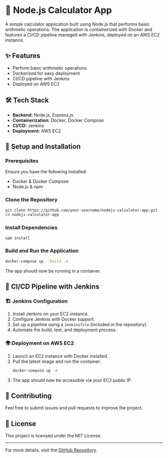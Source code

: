 # 🧮 Node.js Calculator App

A simple calculator application built using Node.js that performs basic arithmetic operations. The application is containerized with Docker and features a CI/CD pipeline managed with Jenkins, deployed on an AWS EC2 instance.

## ✨ Features

- Perform basic arithmetic operations
- Dockerized for easy deployment
- CI/CD pipeline with Jenkins
- Deployed on AWS EC2 

## 🛠️ Tech Stack

- **Backend:** Node.js, Express.js
- **Containerization:** Docker, Docker Compose
- **CI/CD:** Jenkins
- **Deployment:** AWS EC2

## 🚀 Setup and Installation

### Prerequisites

Ensure you have the following installed:

- Docker & Docker Compose
- Node.js & npm

### Clone the Repository

```bash
git clone https://github.com/your-username/nodejs-calculator-app.git
cd nodejs-calculator-app
```

### Install Dependencies

```bash
npm install
```

### Build and Run the Application

```bash
docker-compose up --build -d
```

The app should now be running in a container.

## 🔄 CI/CD Pipeline with Jenkins

### 🏗️ Jenkins Configuration

1. Install Jenkins on your EC2 instance.
2. Configure Jenkins with Docker support.
3. Set up a pipeline using a `Jenkinsfile` (included in the repository).
4. Automate the build, test, and deployment process.

### 🌍 Deployment on AWS EC2

1. Launch an EC2 instance with Docker installed.
2. Pull the latest image and run the container:
   ```bash
   docker-compose up -d
   ```
3. The app should now be accessible via your EC2 public IP.

## 🤝 Contributing

Feel free to submit issues and pull requests to improve the project.

## 📜 License

This project is licensed under the MIT License.

---

For more details, visit the [GitHub Repository](https://github.com/your-username/nodejs-calculator-app).

